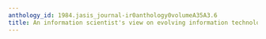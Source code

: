 ```yaml
---
anthology_id: 1984.jasis_journal-ir0anthology0volumeA35A3.6
title: An information scientist's view on evolving information technology
---
```

